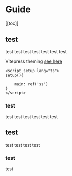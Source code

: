 # Guide

[[toc]]

## test
test
test
test
test
test
test
test

Vitepress theming [see here](https://github.com/vuejs/vitepress/blob/master/src/client/theme-default/styles/vars.css)

```vue
<script setup lang="ts">
setup(){

    main: ref('ss')
}
</script>
```

### test
test
test
test
test
test
test

## test
test
test
test
test

### test
test